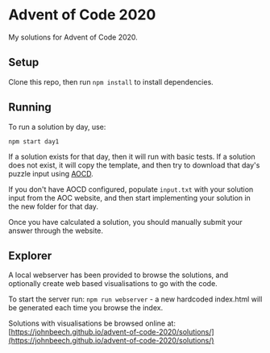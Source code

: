 # Advent of Code 2020

My solutions for Advent of Code 2020.

## Setup


Clone this repo, then run `npm install` to install dependencies.


## Running

To run a solution by day, use:
```
npm start day1
```

If a solution exists for that day, then it will run with basic tests. If a solution does not exist, it will copy the template, and then try to download that day's puzzle input using [AOCD](https://github.com/wimglenn/advent-of-code-data).

If you don't have AOCD configured, populate `input.txt` with your solution input from the AOC website, and then start implementing your solution in the new folder for that day.

Once you have calculated a solution, you should manually submit your answer through the website.

## Explorer

A local webserver has been provided to browse the solutions, and optionally create web based visualisations to go with the code.

To start the server run: `npm run webserver` - a new hardcoded index.html will be generated each time you browse the index.

Solutions with visualisations be browsed online at: [https://johnbeech.github.io/advent-of-code-2020/solutions/](https://johnbeech.github.io/advent-of-code-2020/solutions/)
